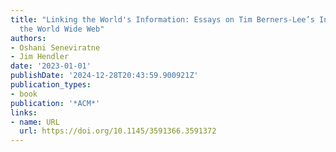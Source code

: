 ```yaml
---
title: "Linking the World's Information: Essays on Tim Berners-Lee’s Invention of
  the World Wide Web"
authors:
- Oshani Seneviratne
- Jim Hendler
date: '2023-01-01'
publishDate: '2024-12-28T20:43:59.900921Z'
publication_types:
- book
publication: '*ACM*'
links:
- name: URL
  url: https://doi.org/10.1145/3591366.3591372
---
```

